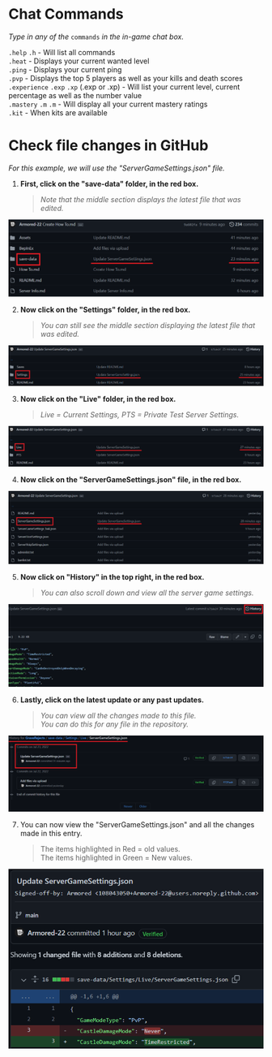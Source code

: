 # Chat Commands

*Type in any of the* `commands` *in the in-game chat box.*

`.help` `.h` - Will list all commands <br>
`.heat` - Displays your current wanted level <br>
`.ping` - Displays your current ping <br>
`.pvp` - Displays the top 5 players as well as your kills and death scores <br>
`.experience` `.exp` `.xp` (.exp or .xp) - Will list your current level, current percentage as well as the number value <br>
`.mastery` `.m` `.m` - Will display all your current mastery ratings <br>
`.kit` - When kits are available <br>

# Check file changes in GitHub
*For this example, we will use the "ServerGameSettings.json" file.*

1) **First, click on the "save-data" folder, in the red box.** 
    > *Note that the middle section displays the latest file that was edited.*

![This is an image](https://github.com/Armored-22/GraveRejects/blob/main/Assets/How%20To/1.png)

2) **Now click on the "Settings" folder, in the red box.**
    > *You can still see the middle section displaying the latest file that was edited.*

![This is an image](https://github.com/Armored-22/GraveRejects/blob/main/Assets/How%20To/2.png)

3) **Now click on the "Live" folder, in the red box.**
    > *Live = Current Settings, PTS = Private Test Server Settings.*

![This is an image](https://github.com/Armored-22/GraveRejects/blob/main/Assets/How%20To/3.png)

4) **Now click on the "ServerGameSettings.json" file, in the red box.**
    
![This is an image](https://github.com/Armored-22/GraveRejects/blob/main/Assets/How%20To/4.png)

5) **Now click on "History" in the top right, in the red box.**
    > *You can also scroll down and view all the server game settings.*

![This is an image](https://github.com/Armored-22/GraveRejects/blob/main/Assets/How%20To/5.png)

6) **Lastly, click on the latest update or any past updates.**
    > *You can view all the changes made to this file.* <br>
    > *You can do this for any file in the repository.*

![This is an image](https://github.com/Armored-22/GraveRejects/blob/main/Assets/How%20To/6.png)

7) You can now view the "ServerGameSettings.json" and all the changes made in this entry. <br>
    > The items highlighted in Red = old values. <br>
    > The items highlighted in Green = New values.

![This is an image](https://github.com/Armored-22/GraveRejects/blob/main/Assets/How%20To/7.png)
